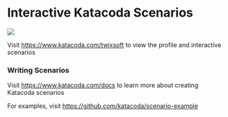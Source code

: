 # Interactive Katacoda Scenarios

[![](http://shields.katacoda.com/katacoda/twixsoft/count.svg)](https://www.katacoda.com/twixsoft "Get your profile on Katacoda.com")

Visit https://www.katacoda.com/twixsoft to view the profile and interactive scenarios

### Writing Scenarios
Visit https://www.katacoda.com/docs to learn more about creating Katacoda scenarios

For examples, visit https://github.com/katacoda/scenario-example
